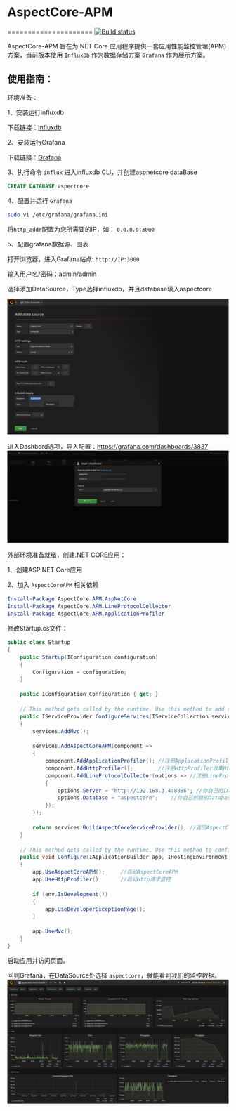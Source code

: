 # AspectCore-APM
=====================
[![Build status](https://ci.appveyor.com/api/projects/status/github/dotnet-lab/AspectCore-APM)](https://ci.appveyor.com/project/dotnet-lab/AspectCore-APM)

AspectCore-APM 旨在为.NET Core 应用程序提供一套应用性能监控管理(APM)方案，当前版本使用 `InfluxDb` 作为数据存储方案 `Grafana` 作为展示方案。

## 使用指南：

环境准备：

1、安装运行influxdb

下载链接：[influxdb](https://portal.influxdata.com/downloads)

2、安装运行Grafana

下载链接：[Grafana](http://docs.grafana.org/installation/)

3、执行命令 `influx` 进入influxdb CLI，并创建aspnetcore dataBase

```SQL
CREATE DATABASE aspectcore
```

4、配置并运行 `Grafana`

```BASH
sudo vi /etc/grafana/grafana.ini
```

将`http_addr`配置为您所需要的IP，如： `0.0.0.0:3000`

5、配置grafana数据源、图表

打开浏览器，进入Grafana站点: `http://IP:3000`

输入用户名/密码：admin/admin

选择添加DataSource，Type选择influxdb，并且database填入aspectcore

![](doc/1.png)

进入Dashbord选项，导入配置：https://grafana.com/dashboards/3837
![](doc/2.png)

外部环境准备就绪，创建.NET CORE应用：

1、创建ASP.NET Core应用

2、加入 `AspectCoreAPM` 相关依赖

```powershell
Install-Package AspectCore.APM.AspNetCore
Install-Package AspectCore.APM.LineProtocolCollector
Install-Package AspectCore.APM.ApplicationProfiler
```

修改Startup.cs文件：

```csharp
public class Startup
{
    public Startup(IConfiguration configuration)
    {
        Configuration = configuration;
    }

    public IConfiguration Configuration { get; }

    // This method gets called by the runtime. Use this method to add services to the container.
    public IServiceProvider ConfigureServices(IServiceCollection services)
    {
        services.AddMvc();

        services.AddAspectCoreAPM(component =>
        {
            component.AddApplicationProfiler(); //注册ApplicationProfiler收集GC和ThreadPool数据
            component.AddHttpProfiler();        //注册HttpProfiler收集Http请求数据
            component.AddLineProtocolCollector(options => //注册LineProtocolCollector将数据发送到InfluxDb
            {
                options.Server = "http://192.168.3.4:8086"; //你自己的InfluxDB Http地址
                options.Database = "aspectcore";    //你自己创建的Database
            });
        });

        return services.BuildAspectCoreServiceProvider(); //返回AspectCore AOP的ServiceProvider,这句代码一定要有
    }

    // This method gets called by the runtime. Use this method to configure the HTTP request pipeline.
    public void Configure(IApplicationBuilder app, IHostingEnvironment env)
    {
        app.UseAspectCoreAPM();     //启动AspectCoreAPM
        app.UseHttpProfiler();      //启动Http请求监控

        if (env.IsDevelopment())
        {
            app.UseDeveloperExceptionPage();
        }

        app.UseMvc();
    }
}
```

启动应用并访问页面。

回到Grafana，在DataSource处选择 `aspectcore`，就能看到我们的监控数据。
![](doc/3.png)